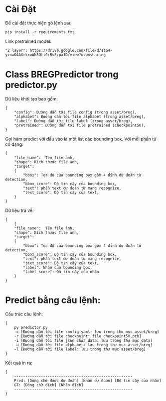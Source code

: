 # Cài Đặt
Để cài đặt thực hiện gõ lệnh sau
```
pip install -r requirements.txt
```
Link pretrained model:
```
"2 layer": https://drive.google.com/file/d/1tG4-yznwO4AXrkxoWh5QttGrRsScpa1D/view?usp=sharing 
```
# Class BREGPredictor trong predictor.py
Dữ liệu khởi tạo bao gồm:
```
{
    "config": Đường dẫn tới file config (trong asset/breg),
    "alphabet": Đường dẫn tới file alphabet (trong asset/breg),
    "label": Đường dẫn tới file label (trong asset/breg),
    "pretrained": Đường dẫn tới file pretrained (checkpoint50),
}
```
Gọi hàm predict với đầu vào là một list các bounding box.
Với mỗi phần tử có dạng:
```
{
    "file_name":  Tên file ảnh,
    "shape": Kích thước file ảnh,
    "target": 
    {
        "bbox": Tọa độ của bounding box gồm 4 đỉnh dự đoán từ detection,
        "bbox_score": Độ tin cậy của bounding box,
        "text": phần text dự đoán từ mạng recognize,
        "text_score": Độ tin cậy của text,
    }
}
```
Dữ liệu trả về:
```
{
    {
    "file_name":  Tên file ảnh,
    "shape": Kích thước file ảnh,
    "target": 
    {
        "bbox": Tọa độ của bounding box gồm 4 đỉnh dự đoán từ detection,
        "bbox_score": Độ tin cậy của bounding box,
        "text": phần text dự đoán từ mạng recognize,
        "text_score": Độ tin cậy của text,
        "label": Nhãn của bounding box,
        "label_score": Độ tin cậy của nhãn
    }
}
```
# Predict bằng câu lệnh:
Cấu trúc câu lệnh:
```
{
    py predictor.py 
    -c [Đường dẫn tới file config yaml: lưu trong thư mục asset/breg]
    -r [Đường dẫn tới file checkpoint: file checkpoint50.pth]
    -i [Đường dẫn tới file json chứa data: lưu trong thư mục data]
    -a [Đường dẫn tới file alphabet: lưu trong thư mục asset/breg]
    -l [Đường dẫn tới file label: lưu trong thư mục asset/breg]
}
```
Kết quả in ra:
```
{
    -----------------------------------------------------
    Pred: [Dòng chữ được dự đoán] [Nhãn dự đoán] [Độ tin cậy của nhãn]
    GT: [Dòng chữ đích] [Nhãn đích]
    -----------------------------------------------------
}